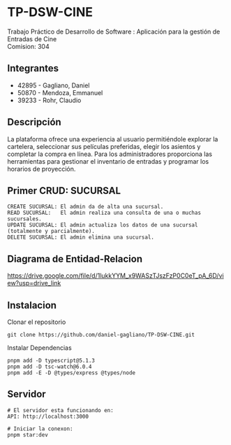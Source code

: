 # TP-DSW-CINE

Trabajo Práctico de Desarrollo de Software : Aplicación para la gestión de Entradas de Cine <br/>
Comision: 304

## Integrantes

* 42895 - Gagliano, Daniel 
* 50870 - Mendoza,  Emmanuel 
* 39233 - Rohr, Claudio

## Descripción 

La plataforma ofrece una experiencia al usuario permitiéndole explorar la cartelera, seleccionar sus películas preferidas, elegir los asientos y completar la compra en línea.
Para los administradores proporciona las herramientas para gestionar el inventario de entradas y programar los horarios de proyección.<br />

## Primer CRUD: SUCURSAL

	CREATE SUCURSAL: El admin da de alta una sucursal.
	READ SUCURSAL: 	 El admin realiza una consulta de una o muchas sucursales.
	UPDATE SUCURSAL: El admin actualiza los datos de una sucursal (totalmente y parcialmente).
	DELETE SUCURSAL: El admin elimina una sucursal.


## Diagrama de Entidad-Relacion 

https://drive.google.com/file/d/1lukkYYM_x9WASzTJszFzP0C0eT_pA_6D/view?usp=drive_link

## Instalacion
Clonar el repositorio
```
git clone https://github.com/daniel-gagliano/TP-DSW-CINE.git
```
Instalar Dependencias
```
pnpm add -D typescript@5.1.3
pnpm add -D tsc-watch@6.0.4
pnpm add -E -D @types/express @types/node
```
## Servidor
```
# El servidor esta funcionando en:
API: http://localhost:3000

# Iniciar la conexon:
pnpm star:dev

```



